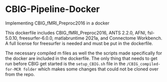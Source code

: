 # CBIG-Pipeline-Docker

Implementing CBIG_fMRI_Preproc2016 in a docker 

This dockerfile includes CBIG_fMRI_Preproc2016, ANTS 2.2.0, AFNI, fsl-5.0.10, freesurfer-6.0.0, matlabruntime 2021a, and Connectome Workbench.
A full license for freesurfer is needed and must be put in the dockerfile. 

The necessary compiled m files as well the the scripts made specifically for the docker are included in the dockerfile.
The only thing that needs to get run before CBIG get started is the `setup_CBIG.sh` file in the `/CBIG_compiled-for-MCR folder` which makes some changes that could not be cloned over from the repo. 

